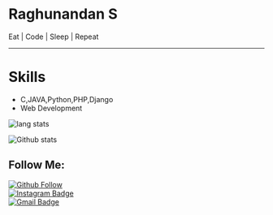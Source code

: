 
# Raghunandan S
Eat | Code | Sleep | Repeat

<hr>

# Skills
- C,JAVA,Python,PHP,Django
- Web Development

![lang stats](https://github-readme-stats.vercel.app/api/top-langs/?username=Raghunandan23&layout=compact&theme=tokyonigh)

![Github stats](https://github-readme-stats.vercel.app/api?username=Raghunandan23&theme=merko&show_icons=true)

## Follow Me:

[![Github Follow](https://img.shields.io/github/followers/Raghunandan23?style=social)](https://github.com/Raghu23112000/) <br>
[![Instagram Badge](https://img.shields.io/badge/-Instagram-C13584?style=plastic&labelColor=C13584&logo=instagram&logoColor=white&link=https://www.instagram.com/___raghu_rockerzz___/)](https://www.instagram.com/___raghu_rockerzz___/) <br>
[![Gmail Badge](https://img.shields.io/badge/-Gmail-000000?style=plastic&labelColor=000000&logo=gmail&logoColor=D44638&link=mailto:raghunandanraghu72@gmail.com)](mailto:raghunandanraghu72@gmail.com)
